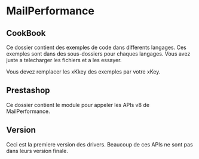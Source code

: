 MailPerformance
==

CookBook
--

Ce dossier contient des exemples de code dans differents langages. Ces exemples sont dans des sous-dossiers pour chaques langages. Vous avez juste a telecharger les fichiers et a les essayer.

Vous devez remplacer les xKkey des exemples par votre xKey.

Prestashop
--

Ce dossier contient le module pour appeler les APIs v8 de MailPerformance.


Version
--

Ceci est la premiere version des drivers. Beaucoup de ces APIs ne sont pas dans leurs version finale.

